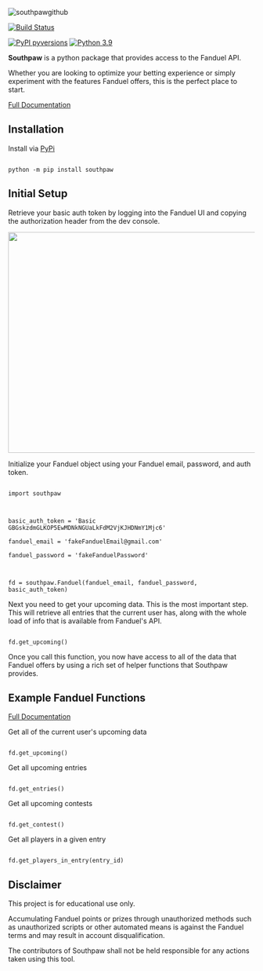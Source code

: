 
  

  

![southpawgithub](https://user-images.githubusercontent.com/12603953/126020923-ea260184-ac3c-4960-bec3-0e68e3b89136.png)

  

  

[![Build Status](https://circleci.com/gh/bcanfield/southpaw/tree/main.svg?style=shield)](https://circleci.com/gh/bcanfield/southpaw/?branch=main)

  

[![PyPI pyversions](https://img.shields.io/pypi/v/southpaw)](https://pypi.python.org/pypi/southpaw/) [![Python 3.9](https://img.shields.io/badge/python-3.9-blue.svg)](https://www.python.org/downloads/release/python-360/)

  

  

**Southpaw** is a python package that provides access to the Fanduel API.

  

Whether you are looking to optimize your betting experience or simply experiment with the features Fanduel offers, this is the perfect place to start.

  

  

[Full Documentation](https://bcanfield.github.io/southpaw/)

  

  

## Installation

  

  

Install via [PyPi](https://pypi.org/project/southpaw/)

  

```

python -m pip install southpaw

```

  

  

## Initial Setup

  

Retrieve your basic auth token by logging into the Fanduel UI and copying the authorization header from the dev console.


<img src="https://user-images.githubusercontent.com/12603953/140830477-51768a98-ae97-4fad-b449-ea26e168f25b.png" data-canonical-src="https://gyazo.com/eb5c5741b6a9a16c692170a41a49c858.png" width="600" height="450" />

Initialize your Fanduel object using your Fanduel email, password, and auth token.

  

```

import southpaw

  

basic_auth_token = 'Basic GBGskzdmGLKOP5EwMDNkNGUaLkFdM2VjKJHDNmY1Mjc6'

fanduel_email = 'fakeFanduelEmail@gmail.com'

fanduel_password = 'fakeFanduelPassword'

  

fd = southpaw.Fanduel(fanduel_email, fanduel_password, basic_auth_token)

```

Next you need to get your upcoming data. This is the most important step. This will retrieve all entries that the current user has, along with the whole load of info that is available from Fanduel's API.

 
```

fd.get_upcoming()

```

Once you call this function, you now have access to all of the data that Fanduel offers by using a rich set of helper functions that Southpaw provides.
  

## Example Fanduel Functions

[Full Documentation](https://bcanfield.github.io/southpaw/)

Get all of the current user's upcoming data

  

```

fd.get_upcoming()

```

  

Get all upcoming entries

  

```

fd.get_entries()

```

  

Get all upcoming contests

  

```

fd.get_contest()

```

Get all players in a given entry

  

```

fd.get_players_in_entry(entry_id)

```

## Disclaimer

This project is for educational use only.

Accumulating Fanduel points or prizes through unauthorized methods such as unauthorized scripts or other automated means is against the Fanduel terms and may result in account disqualification.

The contributors of Southpaw shall not be held responsible for any actions taken using this tool.
